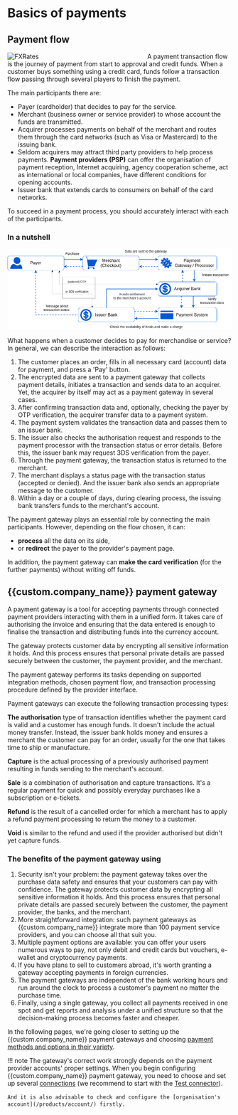# Basics of payments

## Payment flow

<img src="/products/payment-gateway/images/facilitatorvsaggregator.jpg" alt="FXRates" style="width: 300px; float: left; padding-right: 15px;">

A payment transaction flow is the journey of payment from start to approval and credit funds. When a customer buys something using a credit card, funds follow a transaction flow passing through several players to finish the payment.

The main participants there are:

- Payer (cardholder) that decides to pay for the service.
- Merchant (business owner or service provider) to whose account the funds are transmitted.
- Acquirer processes payments on behalf of the merchant and routes them through the card networks (such as Visa or Mastercard) to the issuing bank.
- Seldom acquirers may attract third party providers to help process payments. **Payment providers (PSP)** can offer the organisation of payment reception, Internet acquiring, agency cooperation scheme, act as international or local companies, have different conditions for opening accounts.
- Issuer bank that extends cards to consumers on behalf of the card networks.

To succeed in a payment process, you should accurately interact with each of the participants.

### In a nutshell

![Payment Flow overview](images/payment-process.png)

What happens when a customer decides to pay for merchandise or service? In general, we can describe the interaction as follows:

1. The customer places an order, fills in all necessary card (account) data for payment, and press a 'Pay' button.
2. The encrypted data are sent to a payment gateway that collects payment details, initiates a transaction and sends data to an acquirer. Yet, the acquirer by itself may act as a payment gateway in several cases.
3. After confirming transaction data and, optionally, checking the payer by OTP verification, the acquirer transfer data to a payment system.
4. The payment system validates the transaction data and passes them to an issuer bank.
5. The issuer also checks the authorisation request and responds to the payment processor with the transaction status or error details. Before this, the issuer bank may request 3DS verification from the payer.
6. Through the payment gateway, the transaction status is returned to the merchant.
7. The merchant displays a status page with the transaction status (accepted or denied). And the issuer bank also sends an appropriate message to the customer.
8. Within a day or a couple of days, during clearing process, the issuing bank transfers funds to the merchant's account.

The payment gateway plays an essential role by connecting the main participants. However, depending on the flow chosen, it can:

- **process** all the data on its side, 
- or **redirect** the payer to the provider's  payment page.

In addition, the payment gateway can **make the card verification** (for the further payments) without writing off funds.

## {{custom.company_name}} payment gateway

A payment gateway is a tool for accepting payments through connected payment providers interacting with them in a unified form. It takes care of authorising the invoice and ensuring that the data entered is enough to finalise the transaction and distributing funds into the currency account.

The gateway protects customer data by encrypting all sensitive information it holds. And this process ensures that personal private details are passed securely between the customer, the payment provider, and the merchant.

The payment gateway performs its tasks depending on supported integration methods, chosen payment flow, and transaction processing procedure defined by the provider interface.

Payment gateways can execute the following transaction processing types:

**The authorisation** type of transaction identifies whether the payment card is valid and a customer has enough funds. It doesn't include the actual money transfer. Instead, the issuer bank holds money and ensures a merchant the customer can pay for an order, usually for the one that takes time to ship or manufacture.

**Capture** is the actual processing of a previously authorised payment resulting in funds sending to the merchant's account.

**Sale** is a combination of authorisation and capture transactions. It's a regular payment for quick and possibly everyday purchases like a subscription or e-tickets.

**Refund** is the result of a cancelled order for which a merchant has to apply a refund payment processing to return the money to a customer.

**Void** is similar to the refund and used if the provider authorised but didn't yet capture funds.

### The benefits of the payment gateway using

1. Security isn't your problem: the payment gateway takes over the purchase data safety and ensures that your customers can pay with confidence. The gateway protects customer data by encrypting all sensitive information it holds. And this process ensures that personal private details are passed securely between the customer, the payment provider, the banks, and the merchant.
2. More straightforward integration: such payment gateways as {{custom.company_name}} integrate more than 100 payment service providers, and you can choose all that suit you.
3. Multiple payment options are available: you can offer your users numerous ways to pay, not only debit and credit cards but vouchers, e-wallet and cryptocurrency payments.
4. If you have plans to sell to customers abroad, it's worth granting a gateway accepting payments in foreign currencies.
5. The payment gateways are independent of the bank working hours and run around the clock to process a customer's payment no matter the purchase time.
6.  Finally, using a single gateway, you collect all payments received in one spot and get reports and analysis under a unified structure so that the decision-making process becomes faster and cheaper.

In the following pages, we're going closer to setting up the {{custom.company_name}} payment gateways and choosing [payment methods and options in their variety](methods-n-options).

!!! note
    The gateway's correct work strongly depends on the payment provider accounts' proper settings. When you begin configuring {{custom.company_name}} payment gateway, you need to choose and set up several [connections](/connectors/) (we recommend to start with the [Test connector](/connectors/test/)).

    And it is also advisable to check and configure the [organisation's account](/products/account/) firstly.
